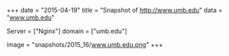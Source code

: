 
+++
date = "2015-04-19"
title = "Snapshot of http://www.umb.edu"
data = "www.umb.edu"

Server = ["Nginx"]
domain = ["umb.edu"]

  image = "snapshots/2015_16/www.umb.edu.png"
+++
#
